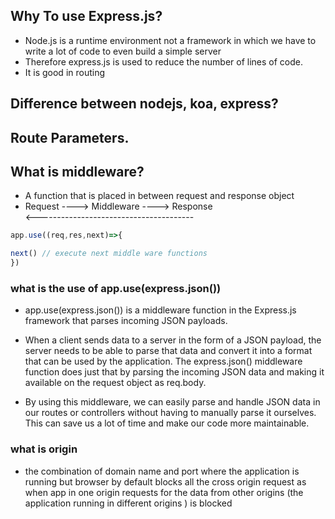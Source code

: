 ## Why To use Express.js?
- Node.js is a runtime environment not a framework in which we have to write a lot of code to even build a simple server
- Therefore express.js is used to reduce the number of lines of code.
- It is good in routing


## Difference between nodejs, koa, express?

## Route Parameters.


## What is middleware?
- A function that is placed in between request and response object
- Request ---->  Middleware ----> Response <br>
  <---------------------------------------
  
```js
app.use((req,res,next)=>{

next() // execute next middle ware functions
})


```          
      
### what is the use of app.use(express.json())

- app.use(express.json()) is a middleware function in the Express.js framework that parses incoming JSON payloads.

- When a client sends data to a server in the form of a JSON payload, the server needs to be able to parse that data and convert it into a format that can be used by the application. The express.json() middleware function does just that by parsing the incoming JSON data and making it available on the request object as req.body.

- By using this middleware, we can easily parse and handle JSON data in our routes or controllers without having to manually parse it ourselves. This can save us a lot of time and make our code more maintainable.



### what is origin 
- the combination of domain name and port where the application is running but browser by default blocks all the cross origin request as when app in one origin requests for the data from other origins (the application running in different origins ) is blocked
